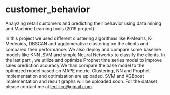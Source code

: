 # customer_behavior
Analyzing retail customers and predicting their behavior using data mining and Machine Learning tools (2019 project)


In this project we used different clustering algorithms like K-Means, K-Medeoids, DBSCAN and agglomerative clustering on the clients and compared their performance.
We also deploy and compare some baseline models like KNN ,SVM and simple Neural Networks to classify the clients.
In the last part , we utilize and optimize Prophet time series model to improve sales prediction accuracy.We than compare the base model to the optimized model based on MAPE metric.
Clustering, NN and Prophet implementation and optimization are uploaded.
SVM and XGBoost implementation and result graphs will be uploaded soon.
For the dataset please contact me at led.lico@gmail.com.
